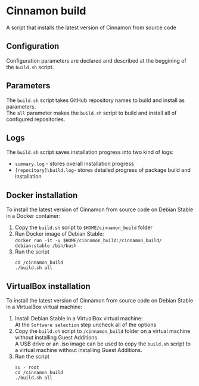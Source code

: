 # Cinnamon build
A script that installs the latest version of Cinnamon from source code

## Configuration
Configuration parameters are declared and described at the beggining of the `build.sh` script.

## Parameters
The `build.sh` script takes GitHub repository names to build and install as parameters.  
The `all` parameter makes the `build.sh` script to build and install all of configured repositories.

## Logs
The `build.sh` script saves installation progress into two kind of logs:
* `summary.log` - stores overall installation progress
* `[repository]\build.log`- stores detailed progress of package build and installation

## Docker installation
To install the latest version of Cinnamon from source code on Debian Stable in a Docker container:
1. Copy the `build.sh` script to `$HOME/cinnamon_build` folder
2. Run Docker image of Debian Stable:  
   `docker run -it -v $HOME/cinnamon_build:/cinnamon_build/ debian:stable /bin/bash`
3. Run the script  
   ```
   cd /cinnamon_build
   ./build.sh all
   ```
## VirtualBox installation
To install the latest version of Cinnamon from source code on Debian Stable in a VirtualBox virtual machine:
1. Install Debian Stable in a VirtualBox virtual machine:  
   At the `Software selection` step uncheck all of the options
2. Copy the `build.sh` script to `/cinnamon_build` folder on a virtual machine without installing Guest Additions.  
   A USB drive or an .iso image can be used to copy the `build.sh` script to a virtual machine without installing Guest Additions. 
3. Run the script  
   ```
   su - root
   cd /cinnamon_build
   ./build.sh all
   ```
